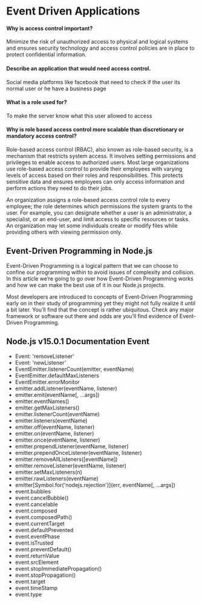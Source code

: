# Event Driven Applications

#### Why is access control important?
Minimize the risk of unauthorized access to physical and logical systems and ensures security technology and access control policies are in place to protect confidential information.

#### Describe an application that would need access control.
Social media platforms like facebook that need to check if the user its normal user or he have a business page

#### What is a role used for?
To make the server know what this user allowed to access
#### Why is role based access control more scalable than discretionary or mandatory access control?
Role-based access control (RBAC), also known as role-based security, is a mechanism that restricts system access. 
It involves setting permissions and privileges to enable access to authorized users. Most large organizations use role-based access control to provide their employees with varying levels of access based on their roles and responsibilities. This protects sensitive data and ensures employees can only access information and perform actions they need to do their jobs.

An organization assigns a role-based access control role to every employee; the role determines which permissions the system grants to the user. For example, you can designate whether a user is an administrator, a specialist, or an end-user, and limit access to specific resources or tasks. An organization may let some individuals create or modify files while providing others with viewing permission only.

## Event-Driven Programming in Node.js
Event-Driven Programming is a logical pattern that we can choose to confine our programming within to avoid issues of complexity and collision. In this article we’re going to go over how Event-Driven Programming works and how we can make the best use of it in our Node.js projects.

Most developers are introduced to concepts of Event-Driven Programming early on in their study of programming yet they might not fully realize it until a bit later. You’ll find that the concept is rather ubiquitous. Check any major framework or software out there and odds are you’ll find evidence of Event-Driven Programming.

## Node.js v15.0.1 Documentation Event 
* Event: 'removeListener'
* Event: 'newListener'
* EventEmitter.listenerCount(emitter, eventName)
* EventEmitter.defaultMaxListeners
* EventEmitter.errorMonitor
* emitter.addListener(eventName, listener)
* emitter.emit(eventName[, ...args])
* emitter.eventNames()
* emitter.getMaxListeners()
* emitter.listenerCount(eventName)
* emitter.listeners(eventName)
* emitter.off(eventName, listener)
* emitter.on(eventName, listener)
* emitter.once(eventName, listener)
* emitter.prependListener(eventName, listener)
* emitter.prependOnceListener(eventName, listener)
* emitter.removeAllListeners([eventName])
* emitter.removeListener(eventName, listener)
* emitter.setMaxListeners(n)
* emitter.rawListeners(eventName)
* emitter[Symbol.for('nodejs.rejection')](err, eventName[, ...args])
* event.bubbles
* event.cancelBubble()
* event.cancelable
* event.composed
* event.composedPath()
* event.currentTarget
* event.defaultPrevented
* event.eventPhase
* event.isTrusted
* event.preventDefault()
* event.returnValue
* event.srcElement
* event.stopImmediatePropagation()
* event.stopPropagation()
* event.target
* event.timeStamp
* event.type
